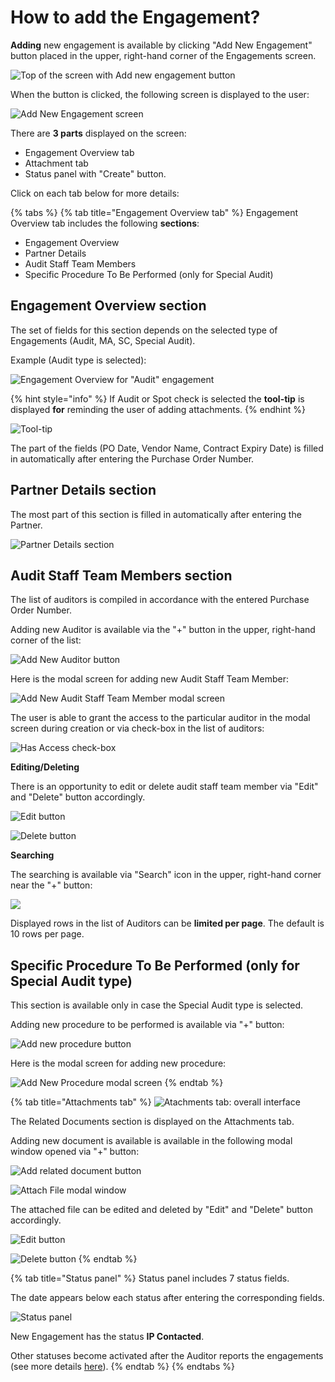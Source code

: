 # How to add the Engagement?

**Adding** new engagement is available by clicking "Add New Engagement"  button placed in the upper, right-hand corner of the Engagements screen.

![Top of the screen with Add new engagement button](../../../.gitbook/assets/5.png)

 When the button is clicked, the following screen is displayed to the user:

![Add New Engagement screen](../../../.gitbook/assets/6.png)

There are **3 parts** displayed on the screen:

* Engagement Overview tab
* Attachment tab
* Status panel with "Create" button.

Click on each tab below for more details:

{% tabs %}
{% tab title="Engagement Overview tab" %}
Engagement Overview tab includes  the following **sections**: 

* Engagement Overview
* Partner Details
* Audit Staff Team Members 
* Specific Procedure To Be Performed \(only for Special Audit\)

## Engagement Overview section

The set of fields for this section depends on the selected type of Engagements \(Audit, MA, SC, Special Audit\).

Example \(Audit type is selected\):

![Engagement Overview for &quot;Audit&quot; engagement](../../../.gitbook/assets/7.png)

{% hint style="info" %}
If Audit or Spot check is selected the **tool-tip** is displayed **for** reminding the user of adding attachments. 
{% endhint %}

![Tool-tip ](../../../.gitbook/assets/8.png)

The part of the fields \(PO Date, Vendor Name, Contract Expiry Date\) is filled in automatically after entering the Purchase Order Number.

## Partner Details section

The most part of this section is filled in automatically after entering the Partner.

![Partner Details section](../../../.gitbook/assets/9.png)

## Audit Staff Team Members section

The list of auditors is compiled in accordance with the entered Purchase Order Number.

Adding new Auditor is available via the "+" button in the upper, right-hand corner of the list:

![Add New Auditor button](../../../.gitbook/assets/10.png)

Here is the modal screen for adding new Audit Staff Team Member: 

![Add New Audit Staff Team Member modal screen](../../../.gitbook/assets/11.png)

The user is able to grant the access to the particular auditor in the modal screen during creation or via check-box in the list of auditors: 

![Has Access check-box](../../../.gitbook/assets/12.png)

**Editing/Deleting**

There is an opportunity to edit or delete audit staff team member via "Edit" and "Delete" button accordingly.

![Edit button](../../../.gitbook/assets/13.png)

![Delete button](../../../.gitbook/assets/14.png)

**Searching**

The searching is available via "Search" icon in the upper, right-hand corner near the "+" button:

![](../../../.gitbook/assets/15.png)

Displayed rows in the list of Auditors can be **limited per page**. The default is 10 rows per page.

## Specific Procedure To Be Performed \(only for Special Audit type\)

This section is available only in case the Special Audit type is selected.

Adding new procedure to be performed is available via "+" button: 

![Add new procedure button](../../../.gitbook/assets/18.png)

Here is the modal screen for adding new procedure: 

![Add New Procedure modal screen](../../../.gitbook/assets/19.png)
{% endtab %}

{% tab title="Attachments tab" %}
![Atachments tab: overall interface](../../../.gitbook/assets/20.png)

The Related Documents section is displayed on the Attachments tab. 

Adding new document is available is available in the following modal window opened via "+" button:

![Add related document button](../../../.gitbook/assets/21.png)

![Attach File modal window](../../../.gitbook/assets/22.png)

The attached file can be edited and deleted by "Edit" and "Delete" button accordingly.

![Edit button](../../../.gitbook/assets/23.png)

![Delete button](../../../.gitbook/assets/24.png)
{% endtab %}

{% tab title="Status panel" %}
Status panel includes 7 status fields. 

The date appears below each status after entering the corresponding fields.  

![Status panel](../../../.gitbook/assets/28.png)

New Engagement has the status **IP Contacted**. 

Other statuses become activated after the Auditor reports the engagements \(see more details [here](../edit-by-auditor/)\).
{% endtab %}
{% endtabs %}





